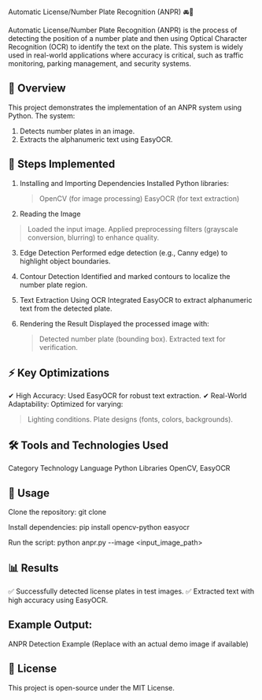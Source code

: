 Automatic License/Number Plate Recognition (ANPR) 🚘📸

Automatic License/Number Plate Recognition (ANPR) is the process of detecting the position of a number plate and then using Optical Character Recognition (OCR) to identify the text on the plate. This system is widely used in real-world applications where accuracy is critical, such as traffic monitoring, parking management, and security systems.

📌 Overview
-----------------------------
This project demonstrates the implementation of an ANPR system using Python. The system:
1. Detects number plates in an image.
2. Extracts the alphanumeric text using EasyOCR.

🔧 Steps Implemented
-----------------------------
1. Installing and Importing Dependencies
Installed Python libraries:
     > OpenCV (for image processing)
     > EasyOCR (for text extraction)

2. Reading the Image
> Loaded the input image.
> Applied preprocessing filters (grayscale conversion, blurring) to enhance quality.

3. Edge Detection
Performed edge detection (e.g., Canny edge) to highlight object boundaries.

4. Contour Detection
Identified and marked contours to localize the number plate region.

5. Text Extraction Using OCR
Integrated EasyOCR to extract alphanumeric text from the detected plate.

6. Rendering the Result
Displayed the processed image with:
    > Detected number plate (bounding box).
    > Extracted text for verification.

⚡ Key Optimizations
-------------------------------
✔ High Accuracy: Used EasyOCR for robust text extraction.
✔ Real-World Adaptability: Optimized for varying:

> Lighting conditions.
> Plate designs (fonts, colors, backgrounds).

🛠 Tools and Technologies Used
-------------------------------
Category	Technology
Language	Python
Libraries	OpenCV, EasyOCR

🚀 Usage
-------------------------------
Clone the repository:
                    git clone <repo-url>

Install dependencies:
                    pip install opencv-python easyocr

Run the script:
                    python anpr.py --image <input_image_path>
                    
📊 Results
--------------------------------
✅ Successfully detected license plates in test images.
✅ Extracted text with high accuracy using EasyOCR.

Example Output:
---------------------------------
ANPR Detection Example (Replace with an actual demo image if available)

📜 License
---------------------------------
This project is open-source under the MIT License.
